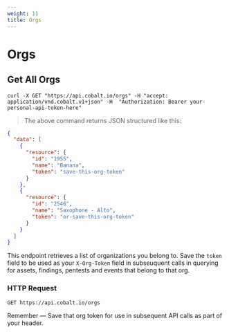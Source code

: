 ```yaml
---
weight: 11
title: Orgs
---
```


# Orgs

## Get All Orgs

```shell
curl -X GET "https://api.cobalt.io/orgs" -H "accept: application/vnd.cobalt.v1+json" -H  "Authorization: Bearer your-personal-api-token-here"
```

> The above command returns JSON structured like this:

```json
{
  "data": [
    {
      "resource": {
        "id": "1955",
        "name": "Banana",
        "token": "save-this-org-token"
      }
    },
    {
      "resource": {
        "id": "2546",
        "name": "Saxophone - Alto",
        "token": "or-save-this-org-token"
      }
    }
  ]
}
```

This endpoint retrieves a list of organizations you belong to. Save the `token` field to be used as your `X-Org-Token` field in subseuquent calls in querying for assets, findings, pentests and events that belong to that org. 


### HTTP Request

`GET https://api.cobalt.io/orgs`

<!---
### Query Parameters

Parameter | Default | Description
--------- | ------- | -----------
include_cats | false | If set to true, the result will also include cats.
available | true | If set to false, the result will include kittens that have already been adopted.
-->

<aside class="success">
Remember — Save that org token for use in subsequent API calls as part of your header.
</aside>
